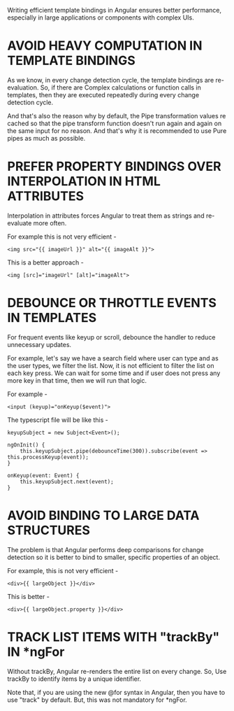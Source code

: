 Writing efficient template bindings in Angular ensures better performance, especially in large applications or components with complex UIs. 

# AVOID HEAVY COMPUTATION IN TEMPLATE BINDINGS

As we know, in every change detection cycle, the template bindings are re-evaluation. So, if there are Complex calculations or function calls in templates, then they are executed repeatedly during every change detection cycle.

And that's also the reason why by default, the Pipe transformation values re cached so that the pipe transform function doesn't run again and again on the same input for no reason. And that's why it is recommended to use Pure pipes as much as possible.

# PREFER PROPERTY BINDINGS OVER INTERPOLATION IN HTML ATTRIBUTES

Interpolation in attributes forces Angular to treat them as strings and re-evaluate more often.

For example this is not very efficient - 

    <img src="{{ imageUrl }}" alt="{{ imageAlt }}">

This is a better approach - 

    <img [src]="imageUrl" [alt]="imageAlt">

# DEBOUNCE OR THROTTLE EVENTS IN TEMPLATES

For frequent events like keyup or scroll, debounce the handler to reduce unnecessary updates.

For example, let's say we have a search field where user can type and as the user types, we filter the list. Now, it is not efficient to filter the list on each key press. We can wait for some time and if user does not press any more key in that time, then we will run that logic.

For example - 

    <input (keyup)="onKeyup($event)">

The typescript file will be like this -

    keyupSubject = new Subject<Event>();

    ngOnInit() {
        this.keyupSubject.pipe(debounceTime(300)).subscribe(event => this.processKeyup(event));
    }

    onKeyup(event: Event) {
        this.keyupSubject.next(event);
    }

# AVOID BINDING TO LARGE DATA STRUCTURES

The problem is that Angular performs deep comparisons for change detection so it is better to bind to smaller, specific properties of an object.

For example, this is not very efficient - 

    <div>{{ largeObject }}</div>

This is better - 

    <div>{{ largeObject.property }}</div>

# TRACK LIST ITEMS WITH "trackBy" IN *ngFor 

Without trackBy, Angular re-renders the entire list on every change. So, Use trackBy to identify items by a unique identifier.

Note that, if you are using the new @for syntax in Angular, then you have to use "track" by default. But, this was not mandatory for *ngFor.
